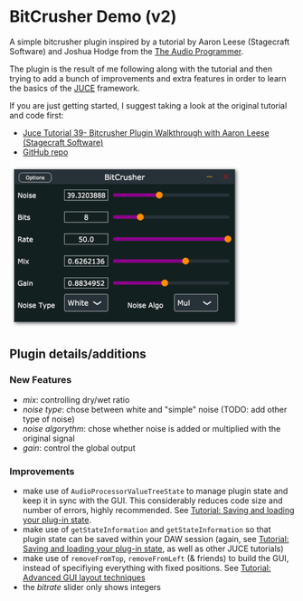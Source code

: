 # BitCrusher Demo (v2)

A simple bitcrusher plugin inspired by a tutorial by Aaron Leese (Stagecraft Software) and Joshua Hodge from the [The Audio Programmer](https://www.youtube.com/channel/UCpKb02FsH4WH4X_2xhIoJ1A/about). 

The plugin is the result of me following along with the tutorial and then trying to add a bunch of improvements and extra features in order to learn the basics of the [JUCE](https://juce.com/) framework. 

If you are just getting started, I suggest taking a look at the original tutorial and code first: 

* [Juce Tutorial 39- Bitcrusher Plugin Walkthrough with Aaron Leese (Stagecraft Software)](https://www.youtube.com/watch?v=1PLn8IAKEb4) 
* [GitHub repo](https://github.com/theaudioprogrammer/bitcrusherDemo)

![BitCrusher-Screenshot](screenshot.png)

## Plugin details/additions

### New Features

* _mix_: controlling dry/wet ratio 
* _noise type_: chose between white and "simple" noise (TODO: add other type of noise)
* _noise algorythm_: chose whether noise is added or multiplied with the original signal
* _gain_: control the global output

### Improvements

* make use of `AudioProcessorValueTreeState` to manage plugin state and keep it in sync with the GUI. This considerably reduces code size and number of errors, highly recommended. See [Tutorial: Saving and loading your plug-in state](https://docs.juce.com/master/tutorial_audio_processor_value_tree_state.html).
* make use of `getStateInformation` and `getStateInformation` so that plugin state can be saved within your DAW session (again, see [Tutorial: Saving and loading your plug-in state](https://docs.juce.com/master/tutorial_audio_processor_value_tree_state.html), as well as other JUCE tutorials)
* make use of `removeFromTop`, `removeFromLeft` (& friends) to build the GUI, instead of specifiying everything with fixed positions. See [Tutorial: Advanced GUI layout techniques](https://docs.juce.com/master/tutorial_rectangle_advanced.html)
* the _bitrate_ slider only shows integers
